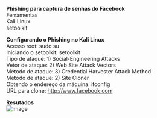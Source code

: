 **Phishing para captura de senhas do Facebook**  
Ferramentas  
Kali Linux    
setoolkit  

**Configurando o Phishing no Kali Linux**  
Acesso root: sudo su  
Iniciando o setoolkit: setoolkit  
Tipo de ataque: 1) Social-Engineering Attacks  
Vetor de ataque: 2) Web Site Attack Vectors  
Método de ataque: 3) Credential Harvester Attack Method   
Método de ataque: 2) Site Cloner  
Obtendo o endereço da máquina: ifconfig  
URL para clone: http://www.facebook.com  

**Resutados**  
![image](https://github.com/user-attachments/assets/c069ffe2-0765-4e5f-95f1-5c36eeae44ae)
